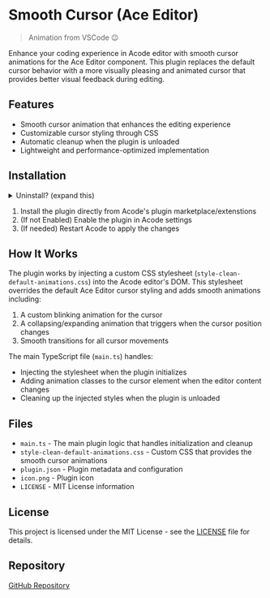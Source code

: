 # Smooth Cursor (Ace Editor)

> Animation from VSCode 😉

Enhance your coding experience in Acode editor with smooth cursor animations for the Ace Editor component. This plugin replaces the default cursor behavior with a more visually pleasing and animated cursor that provides better visual feedback during editing.

## Features

- Smooth cursor animation that enhances the editing experience
- Customizable cursor styling through CSS
- Automatic cleanup when the plugin is unloaded
- Lightweight and performance-optimized implementation

## Installation

<details>
    <summary>Uninstall? (expand this)</summary>
    Uninstall the Plugin/Disable it.
</details>

1. Install the plugin directly from Acode's plugin marketplace/extenstions
2. (If not Enabled) Enable the plugin in Acode settings
3. (If needed) Restart Acode to apply the changes

## How It Works

The plugin works by injecting a custom CSS stylesheet (`style-clean-default-animations.css`) into the Acode editor's DOM. This stylesheet overrides the default Ace Editor cursor styling and adds smooth animations including:

1. A custom blinking animation for the cursor
2. A collapsing/expanding animation that triggers when the cursor position changes
3. Smooth transitions for all cursor movements

The main TypeScript file (`main.ts`) handles:
- Injecting the stylesheet when the plugin initializes
- Adding animation classes to the cursor element when the editor content changes
- Cleaning up the injected styles when the plugin is unloaded

## Files

- `main.ts` - The main plugin logic that handles initialization and cleanup
- `style-clean-default-animations.css` - Custom CSS that provides the smooth cursor animations
- `plugin.json` - Plugin metadata and configuration
- `icon.png` - Plugin icon
- `LICENSE` - MIT License information

## License

This project is licensed under the MIT License - see the [LICENSE](LICENSE) file for details.

## Repository

[GitHub Repository](https://github.com/unschooledgamer/acode-smoothcursor-plugin)
